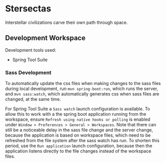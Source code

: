 # Stersectas
Interstellar civilizations carve their own path through space.

## Development Workspace
Development tools used:
* Spring Tool Suite

### Sass Development
To automatically update the css files when making changes to the sass files during local development, run `mvn spring-boot:run`, which runs the server, and `mvn sass:watch`, which automatically generates css when sass files are changed, at the same time.

For Spring Tool Suite a `Sass watch` launch configuration is available. To allow this to work with a the spring boot application running from the workspace, ensure `Refresh using native hooks or polling` is enabled under `Window > Preferences > General > Workspaces`. Note that there can still be a noticeable delay in the sass file change and the server change, because the application is based on workspace files, which need to be refreshed from the file system after the sass watch has run. To shorten this period, use the `Run application` launch configuration, because then the application listens directly to the file changes instead of the workspace files.
